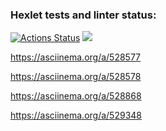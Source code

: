 ### Hexlet tests and linter status:

[![Actions Status](https://github.com/OGGera/frontend-project-44/workflows/hexlet-check/badge.svg)](https://github.com/OGGera/frontend-project-44/actions)
<a href="https://codeclimate.com/github/OGGera/frontend-project-44/maintainability"><img src="https://api.codeclimate.com/v1/badges/c3dd6301b4871af3a911/maintainability" /></a>

<!-- Link to instructions for installation brain-even game and the gameplay of this game -->

https://asciinema.org/a/528577

<!-- Link to instructions for installation brain-calc game and the gameplay of this game -->

https://asciinema.org/a/528578

<!-- Link to instructions for installation brain-gcd game and the gameplay of this game -->

https://asciinema.org/a/528868

<!-- Link to instructions for installation brain-progression game and the gameplay of this game -->

https://asciinema.org/a/529348
